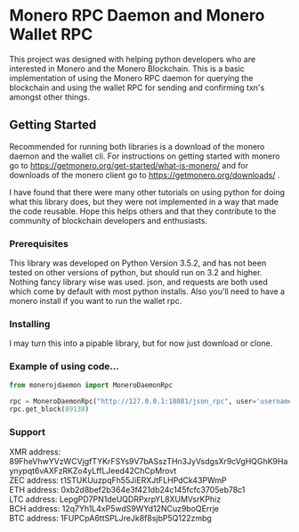 # Monero RPC Daemon and Monero Wallet RPC
This project was designed with helping python developers who are interested in Monero and the Monero Blockchain. This is a basic implementation
of using the Monero RPC daemon for querying the blockchain and using the wallet RPC for sending and confirming txn's amongst other things. 

## Getting Started

Recommended for running both libraries is a download of the monero daemon and the wallet cli. 
For instructions on getting started with monero go to https://getmonero.org/get-started/what-is-monero/ and for downloads of the monero client go to https://getmonero.org/downloads/ . 

I have found that there were many other tutorials on using python for doing what this library does, but they were not implemented in a way that made the code reusable. Hope this helps others
and that they contribute to the community of blockchain developers and enthusiasts. 

### Prerequisites

This library was developed on Python Version 3.5.2, and has not been tested on other versions of python, but should run on 3.2 and higher. Nothing fancy library wise was used.
json, and requests are both used which come by default with most python installs. Also you'll need to have a monero install if you want to run the wallet rpc. 

### Installing

I may turn this into a pipable library, but for now just download or clone. 


### Example of using code... 

```python
from monerojdaemon import MoneroDaemonRpc

rpc = MoneroDaemonRpc("http://127.0.0.1:18081/json_rpc", user='username', password='password')
rpc.get_block(89138)
```

### Support

XMR address: 89FheVhwYVzWCVjgfTYKrFSYs9V7bASszTHn3JyVsdgsXr9cVgHQGhK9Haynypqt6vAXFzRKZo4yLffLJeed42ChCpMrovt  
ZEC address: t1STUKUuzpqFh55JiERXJtFLHPdCk43PWmP  
ETH address: 0xb2d8bef2b364e3f421db24c145fcfc3705eb78c1  
LTC address: LepgPD7PN1deUQDRPxrpYL8XUMVsrKPhiz  
BCH address: 12q7Yh1L4xP5wdS9WYd12NCuz9boQErrje  
BTC address: 1FUPCpA6ttSPLJreJk8f8sjbP5Q122zmbg  



